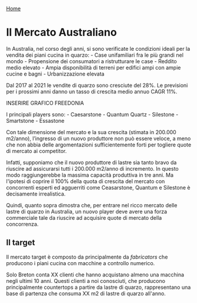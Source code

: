 [Home](README.md)



# Il Mercato Australiano

In Australia, nel corso degli anni, si sono verificate le condizioni ideali per
la vendita dei piani cucina in quarzo: - Case unifamiliari fra le più grandi
nel mondo - Propensione dei consumatori a ristrutturare le case - Reddito medio
elevato - Ampia disponibilità di terreni per edifici ampi con ampie cucine e
bagni - Urbanizzazione elevata

Dal 2017 al 2021 le vendite di quarzo sono cresciute del 28%. Le previsioni per
i prossimi anni danno un tasso di crescita medio annuo CAGR 11%.

  INSERIRE GRAFICO FREEDONIA

I principali players sono: - Caesarstone - Quantum Quartz - Silestone -
Smartstone - Essastone

Con tale dimensione del mercato e la sua crescita (stimata in 200.000 m2/anno),
l’ingresso di un nuovo  produttore non può essere veloce, a meno che non abbia
delle argomentazioni sufficientemente forti per  togliere quote di mercato ai
competitor.

Infatti, supponiamo che il nuovo produttore di lastre sia tanto bravo da
riuscire ad assicurarsi tutti  i 200.000 m2/anno di incremento. In questo modo
raggiungerebbe la massima capacità produttiva in tre anni. Ma l'ipotesi di
coprire il 100% della quota di crescita del mercato con concorrenti esperti ed
agguerriti come Ceasarstone, Quantum e Silestone è decisamente irrealistica.

Quindi, quanto sopra dimostra che, per entrare nel ricco mercato delle lastre 
di quarzo in Australia, un nuovo player deve avere una forza commerciale tale 
da riuscire ad acquisire quote di mercato della concorrenza.

## Il target

Il mercato target è composto da principalmente da *fabricators* che producono
i piani cucina con macchine a controllo numerico.

Solo Breton conta XX clienti che hanno acquistano almeno una macchina negli
ultimi 10 anni. Questi clienti a noi conosciuti, che producono principalmente countertops a 
partire da lastre di quarzo, rappresentano una base di partenza che consuma
XX m2 di lastre di quarzo all'anno.


